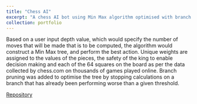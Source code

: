 ```yaml
---
title: "Chess AI"
excerpt: "A chess AI bot using Min Max algorithm optimised with branch pruning.<br><img src='/images/chess.png' height='600' width='600'>"
collection: portfolio
---
```

 
Based on a user input depth value, which would specify the number of moves that will be made that is to be computed, the algorithm would construct a Min Max tree, and perform the best action. Unique weights are assigned to the values of the pieces, the safety of the king to enable decision making and each of the 64 squares on the board as per the data collected by chess.com on thousands of games played online. Branch pruning was added to optimise the tree by stopping calculations on a branch that has already been performing worse than a given threshold. 

[Repository](https://github.com/Anirudh-R-1201/Chess-AI)